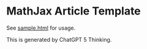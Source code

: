 # MathJax Article Template

See [sample.html](./sample.html) for usage.

This is generated by ChatGPT 5 Thinking.
